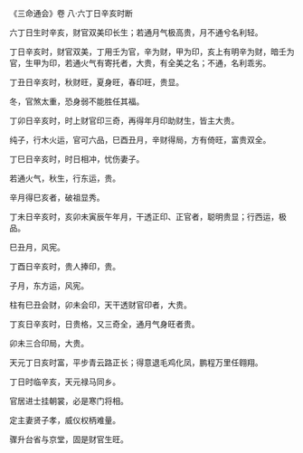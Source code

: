 《三命通会》卷 八·六丁日辛亥时断

六丁日生时辛亥，财官双美印长生；若通月气极高贵，月不通兮名利轻。

丁日辛亥时，财官双美，丁用壬为官，辛为财，甲为印，亥上有明辛为财，暗壬为官，生甲为印，若通火气有寄托者，大贵，有全美之名；不通，名利乖劣。

丁丑日辛亥时，秋财旺，夏身旺，春印旺，贵显。

冬，官煞太重，恐身弱不能胜任其福。

丁卯日辛亥时，时上财官印三奇，再得年月印助财生，皆主大贵。

纯子，行木火运，官可六品，巳酉丑月，辛财得局，方有倚旺，富贵双全。

丁巳日辛亥时，时日相冲，忧伤妻子。

若通火气，秋生，行东运，贵。

辛月得巳亥者，破祖显秀。

丁未日辛亥时，亥卯未寅辰午年月，干透正印、正官者，聪明贵显；行西运，极品。

巳丑月，风宪。

丁酉日辛亥时，贵人捧印，贵。

子月，东方运，风宪。

柱有巳丑会财，卯未会印，天干透财官印者，大贵。

丁亥日辛亥时，日贵格，又三奇全，通月气身旺者贵。

卯未三合印局，大贵。

天元丁日亥时富，平步青云路正长；得意退毛鸡化凤，鹏程万里任翱翔。

丁日时临辛亥，天元禄马同乡。

官居进士挂朝裳，必是寒门将相。

定主妻贤子孝，威仪权柄难量。

骤升台省与京堂，固是财官生旺。

